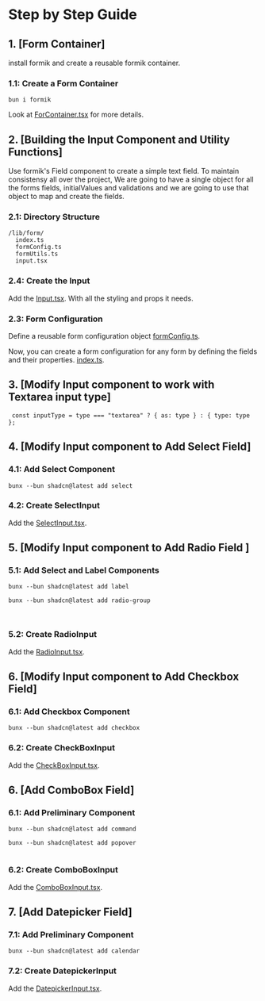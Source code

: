 # **Step by Step Guide**

## **1. [Form Container]**

install formik and create a reusable formik container.

### **1.1: Create a Form Container**

```
bun i formik
```

Look at [ForContainer.tsx](./src/components/containers/FormContainer.tsx) for more details.

## **2. [Building the Input Component and Utility Functions]**

Use formik's Field component to create a simple text field.
To maintain consistensy all over the project, We are going to have a single object for all the forms fields, initialValues and validations and we are going to use that object to map and create the fields.

### **2.1: Directory Structure**

```
/lib/form/
  index.ts
  formConfig.ts
  formUtils.ts
  input.tsx
```

### **2.4: Create the Input**

Add the [Input.tsx](./src/components/ui/inputs/Input.tsx). With all the styling and props it needs.

### **2.3: Form Configuration**

Define a reusable form configuration object [formConfig.ts](./src/lib/forms/formConfig.ts).

Now, you can create a form configuration for any form by defining the fields and their properties.
[index.ts](./src/lib/forms/index.ts).

## **3. [Modify Input component to work with Textarea input type]**

```
 const inputType = type === "textarea" ? { as: type } : { type: type };

```

## **4. [Modify Input component to Add Select Field]**

### **4.1: Add Select Component**

```
bunx --bun shadcn@latest add select

```

### **4.2: Create SelectInput**

Add the [SelectInput.tsx](./src/components/ui/inputs/SelectInput.tsx).

## **5. [Modify Input component to Add Radio Field ]**

### **5.1: Add Select and Label Components**

```
bunx --bun shadcn@latest add label

bunx --bun shadcn@latest add radio-group



```

### **5.2: Create RadioInput**

Add the [RadioInput.tsx](./src/components/ui/inputs/RadioInput.tsx).

## **6. [Modify Input component to Add Checkbox Field]**

### **6.1: Add Checkbox Component**

```
bunx --bun shadcn@latest add checkbox

```

### **6.2: Create CheckBoxInput**

Add the [CheckBoxInput.tsx](./src/components/ui/inputs/CheckBoxInput.tsx).


## **6. [Add ComboBox Field]**

### **6.1: Add Preliminary Component**

```
bunx --bun shadcn@latest add command

bunx --bun shadcn@latest add popover


```

### **6.2: Create ComboBoxInput**

Add the [ComboBoxInput.tsx](./src/components/ui/inputs/ComboboxInput.tsx).

## **7. [Add Datepicker Field]**

### **7.1: Add Preliminary Component**

```
bunx --bun shadcn@latest add calendar

```

### **7.2: Create DatepickerInput**

Add the [DatepickerInput.tsx](./src/components/ui/inputs/DatepickerInput.tsx).
